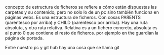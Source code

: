 concepto de estructura de ficheros se refiere a cómo están dispuestas las carpetas y su contenido, pero no solo lo de un pc sino también funciona en páginas webs. Es una 
estructura de ficheros. Con cosas PARENTS (parentesco por arriba) y CHILD (parentesco por arriba). 
Hay una ruta absoluta, y otra ruta relativa. Relativa es a un fichero concreto, absoluta es al punto 0 que contiene el resto de ficheros. por ejemplo en the guardian la página de portada.

Entre nuestro pc y git hub hay una cosa que se llama git
